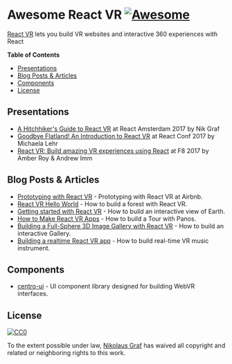 # Awesome React VR [![Awesome](https://cdn.rawgit.com/sindresorhus/awesome/d7305f38d29fed78fa85652e3a63e154dd8e8829/media/badge.svg)](https://github.com/sindresorhus/awesome)

[React VR](https://facebookincubator.github.io/react-vr/) lets you build VR websites and interactive 360 experiences with React

**Table of Contents**

- [Presentations](https://github.com/nikgraf/awesome-react-vr#presentations)
- [Blog Posts & Articles](https://github.com/nikgraf/awesome-react-vr#blog-posts--articles)
- [Components](https://github.com/nikgraf/awesome-react-vr#components)
- [License](https://github.com/nikgraf/awesome-react-vr#license)

## Presentations
* [A Hitchhiker's Guide to React VR](https://www.youtube.com/watch?v=eYTlTzrNVjw) at React Amsterdam 2017 by Nik Graf
* [Goodbye Flatland! An Introduction to React VR](https://www.youtube.com/watch?v=CtVo3z_o9Rw&index=22&list=PLb0IAmt7-GS3fZ46IGFirdqKTIxlws7e0) at React Conf 2017 by Michaela Lehr
* [React VR: Build amazing VR experiences using React](https://developers.facebook.com/videos/f8-2017/react-vr-build-amazing-vr-experiences-using-react/) at F8 2017 by Amber Roy & Andrew Imm

## Blog Posts & Articles

* [Prototyping with React VR](https://medium.com/airbnb-engineering/prototyping-with-react-vr-4d5ab91b6f5a) - Prototyping with React VR at Airbnb.
* [React VR Hello World](https://github.com/nikgraf/webvr-experiments/blob/master/README.md) - How to build a forest with React VR.
* [Getting started with React VR](https://www.pluralsight.com/guides/front-end-javascript/getting-started-with-react-vr) - How to build an interactive view of Earth.
* [How to Make React VR Apps](https://dzone.com/articles/how-to-make-react-vr-apps) - How to build a Tour with Panos.
* [Building a Full-Sphere 3D Image Gallery with React VR](https://www.sitepoint.com/building-a-full-sphere-3d-image-gallery-with-react-vr/) - How to build an interactive Gallery.
* [Building a realtime React VR app](https://blog.pusher.com/building-a-realtime-react-vr-app/) - How to build real-time VR music instrument.

## Components
* [centro-ui](https://github.com/Centroida/CentroUI) - UI component library designed for building WebVR interfaces.

## License

[![CC0](http://mirrors.creativecommons.org/presskit/buttons/88x31/svg/cc-zero.svg)](https://creativecommons.org/publicdomain/zero/1.0/)

To the extent possible under law, [Nikolaus Graf](https://github.com/nikgraf/) has waived all copyright and related or neighboring rights to this work.
